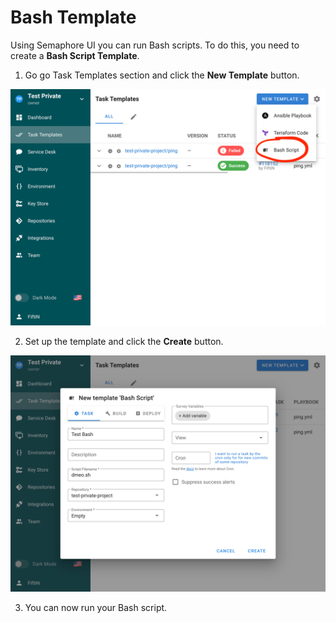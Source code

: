 # Bash Template

Using Semaphore UI you can run Bash scripts. To do this, you need to create a **Bash Script Template**.

1. Go go Task Templates section and click the **New Template** button.

![](<../../.gitbook/assets/bash_1.png>)

2. Set up the template and click the **Create** button.

![](<../../.gitbook/assets/bash_2.png>)

3. You can now run your Bash script.